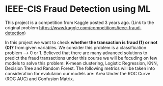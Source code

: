 # IEEE-CIS Fraud Detection using ML
This project is a competition from Kaggle posted 3 years ago. (Link to the original problem https://www.kaggle.com/competitions/ieee-fraud-detection)

In this project we want to check **whether the transaction is fraud (1) or not (0)?** from given variables. 
We consider this problem is a classification problem --> 0 or 1.
Believed that there are many advanced solutions to predict the fraud transactions under this course we will be focuding on few models to solve this problem: K-mean clustering, Logistic Regression, KNN, Decision Tree and Random Forest.
The following metrics will be taken into consideration for evalutaion our models are: Area Under the ROC Curve (ROC AUC) and Confusion Matrix.

